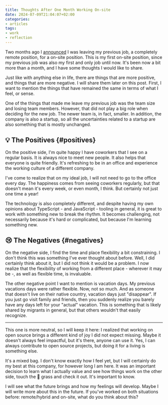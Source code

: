 ```yaml
---
title: Thoughts After One Month Working On-site
date: 2024-07-09T21:04:07+02:00
categories:
- articles
tags:
- work
- reflection
---
```


Two months ago I [announced](/2024/05/06/leaving-the-interplanetary-journey/) I was leaving my previous job, a completely remote position, for a on-site position. This is my first on-site position, since my previous job was also my first and only job until now. It's been now a bit more than a month, and I have some thoughts I would like to share.

<!--more-->

Just like with anything else in life, there are things that are more positive, and things that are more negative. I will share them later on this post. First, I want to mention the things that have remained the same in terms of what I feel, or sense.

One of the things that made me leave my previous job was the team size and losing team members. However, that did not play a big role when deciding for the new job. The newer team is, in fact, smaller. In addition, the company is also a startup, so all the uncertainties related to a startup are also something that is mostly unchanged.

## 💡 The Positives {#positives}

On the positive side, I'm quite happy I have coworkers that I see on a regular basis. It is always nice to meet new people. It also helps that everyone is quite friendly. It's refreshing to be in an office and experience the working culture of a different company.

I've come to realize that on my ideal job, I will not need to go to the office every day. The happiness comes from seeing coworkers regularly, but that doesn't mean it's every week, or even month, I think. But certainly not just one time a year!

The technology is also completely different, and despite having my own opinions about TypeScript - and JavaScript - tooling in general, it is great to work with something new to break the rhythm. It becomes challenging, not necessarily because it's hard or complicated, but because I'm learning something new.

## 😢 The Negatives {#negatives}

On the negative side, I find the time and place flexibility a bit constraining. I don't think this was something I've ever thought about before. Well, I did certainly think about it, but I did not think it would be a problem. I now realize that the flexibility of working from a different place - wherever it may be -, as well as flexible time, is invaluable.

The other negative point I want to mention is vacation days. My previous vacations days were rather flexible. Now, not so much. And as someone that doesn't live on their native country, vacation days just "disappear". If you just go visit family and friends, then you suddenly realize you barely have any days left for your "actual" vacation. This is something that is likely shared by migrants in general, but that others wouldn't that easily recognize.

---

This one is more neutral, so I will keep it here: I realized that working on open source brings a different kind of joy I did not expect missing. Maybe it doesn't always feel impactful, but it's there, anyone can use it. Yes, I can always contribute to open source projects, but doing it for a living is something else.

It's a mixed bag. I don't know exactly how I feel yet, but I will certainly do my best at this company, for however long I am here. It was an important decision to learn what I actually value and see how things work on the other side, touch the 🌱 grass and check it out. It's important to know.

I will see what the future brings and how my feelings will develop. Maybe I will write more about this in the future. If you've worked on both situations before: remote/hybrid and on-site, what do you think about this?
